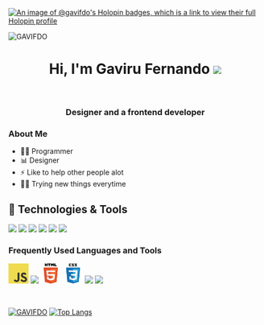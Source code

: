 [![An image of @gavifdo's Holopin badges, which is a link to view their full Holopin profile](https://holopin.me/gavifdo)](https://holopin.io/@gavifdo)

<p align="left"> <img src="https://komarev.com/ghpvc/?username=GAVIFDO&label=Profile%20views&color=0e75b6&style=flat" alt="GAVIFDO" /> </p>
<div align="center">
 <h1> Hi, I'm Gaviru Fernando <img src="https://media.giphy.com/media/hvRJCLFzcasrR4ia7z/giphy.gif" width="35px"></h1>
</div>

<br>

<div align="center">
<h3>Designer and a frontend developer</h3>
</div>


### About Me

- 👨‍💻 Programmer 
- 📊 Designer
- ⚡️ Like to help other people alot
- 👨‍💻 Trying new things everytime 

## 🔧 Technologies & Tools
![](https://img.shields.io/badge/%20-help--wanted-%23159818)
![](https://img.shields.io/badge/Editor-VsCode-blue)
![](https://img.shields.io/badge/Terminal-CMD-gray)
![](https://img.shields.io/badge/Tools-Github-brightgreen)
![](https://img.shields.io/badge/Tools-blender-orange)
![](https://img.shields.io/badge/Tools-PhotoShop-red)

### Frequently Used Languages and Tools 

<code><img height="40" src="https://raw.githubusercontent.com/github/explore/80688e429a7d4ef2fca1e82350fe8e3517d3494d/topics/javascript/javascript.png"></code>
<code><img height="40" src="https://camo.githubusercontent.com/c954e8e2eb864dd449dedee64ab0012ce778b64381b57b7aab788bf01a884fb5/68747470733a2f2f6e616b656473656375726974792e736f70686f732e636f6d2f77702d636f6e74656e742f75706c6f6164732f73697465732f322f323031372f30312f6d6f6e676f64622e706e673f773d373735"></code>
<code><img height="40" src="https://raw.githubusercontent.com/github/explore/5c058a388828bb5fde0bcafd4bc867b5bb3f26f3/topics/html/html.png"></code>
<code><img height="40" src="https://raw.githubusercontent.com/github/explore/5c058a388828bb5fde0bcafd4bc867b5bb3f26f3/topics/css/css.png"></code>
<code><img height="40" src="https://pngimg.com/uploads/php/php_PNG35.png"></code>
<code><img height="40" src="https://1.bp.blogspot.com/-cj0fnZUV2UU/XfZbW-gyHnI/AAAAAAAAFlw/Bcv6REXLEAIC96LEAnjAXAqr6x3VPrUNQCEwYBhgL/s1600/Mysql.png"></code>

<br>

[![GAVIFDO](https://github-readme-stats.vercel.app/api?username=GAVIFDO&show_icons=true&theme=tokyonight)](https://github.com/GAVIFDO)
[![Top Langs](https://github-readme-stats.vercel.app/api/top-langs/?username=GAVIFDO&title_color=3174e7&text_color=37bc9c&show_icons=true&icon_color=be90f2&bg_color=1d1f21)](https://github.com/GAVIFDO)
